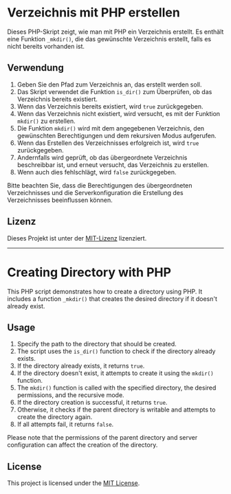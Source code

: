 # Verzeichnis mit PHP erstellen

Dieses PHP-Skript zeigt, wie man mit PHP ein Verzeichnis erstellt. Es enthält eine Funktion `_mkdir()`, die das gewünschte Verzeichnis erstellt, falls es nicht bereits vorhanden ist.

## Verwendung

1. Geben Sie den Pfad zum Verzeichnis an, das erstellt werden soll.
2. Das Skript verwendet die Funktion `is_dir()` zum Überprüfen, ob das Verzeichnis bereits existiert.
3. Wenn das Verzeichnis bereits existiert, wird `true` zurückgegeben.
4. Wenn das Verzeichnis nicht existiert, wird versucht, es mit der Funktion `mkdir()` zu erstellen.
5. Die Funktion `mkdir()` wird mit dem angegebenen Verzeichnis, den gewünschten Berechtigungen und dem rekursiven Modus aufgerufen.
6. Wenn das Erstellen des Verzeichnisses erfolgreich ist, wird `true` zurückgegeben.
7. Andernfalls wird geprüft, ob das übergeordnete Verzeichnis beschreibbar ist, und erneut versucht, das Verzeichnis zu erstellen.
8. Wenn auch dies fehlschlägt, wird `false` zurückgegeben.

Bitte beachten Sie, dass die Berechtigungen des übergeordneten Verzeichnisses und die Serverkonfiguration die Erstellung des Verzeichnisses beeinflussen können.

## Lizenz

Dieses Projekt ist unter der [MIT-Lizenz](LICENSE) lizenziert.

----

# Creating Directory with PHP

This PHP script demonstrates how to create a directory using PHP. It includes a function `_mkdir()` that creates the desired directory if it doesn't already exist.

## Usage

1. Specify the path to the directory that should be created.
2. The script uses the `is_dir()` function to check if the directory already exists.
3. If the directory already exists, it returns `true`.
4. If the directory doesn't exist, it attempts to create it using the `mkdir()` function.
5. The `mkdir()` function is called with the specified directory, the desired permissions, and the recursive mode.
6. If the directory creation is successful, it returns `true`.
7. Otherwise, it checks if the parent directory is writable and attempts to create the directory again.
8. If all attempts fail, it returns `false`.

Please note that the permissions of the parent directory and server configuration can affect the creation of the directory.

## License

This project is licensed under the [MIT License](LICENSE).
